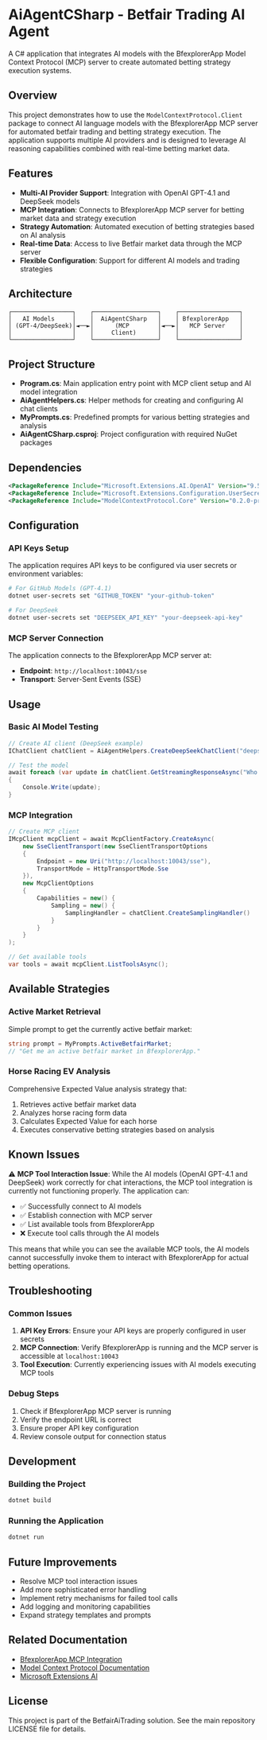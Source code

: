 # AiAgentCSharp - Betfair Trading AI Agent

A C# application that integrates AI models with the BfexplorerApp Model Context Protocol (MCP) server to create automated betting strategy execution systems.

## Overview

This project demonstrates how to use the `ModelContextProtocol.Client` package to connect AI language models with the BfexplorerApp MCP server for automated betfair trading and betting strategy execution. The application supports multiple AI providers and is designed to leverage AI reasoning capabilities combined with real-time betting market data.

## Features

- **Multi-AI Provider Support**: Integration with OpenAI GPT-4.1 and DeepSeek models
- **MCP Integration**: Connects to BfexplorerApp MCP server for betting market data and strategy execution
- **Strategy Automation**: Automated execution of betting strategies based on AI analysis
- **Real-time Data**: Access to live Betfair market data through the MCP server
- **Flexible Configuration**: Support for different AI models and trading strategies

## Architecture

```
┌─────────────────┐    ┌──────────────────┐    ┌─────────────────┐
│   AI Models     │    │  AiAgentCSharp   │    │ BfexplorerApp   │
│ (GPT-4/DeepSeek)│◄──►│      (MCP        │◄──►│   MCP Server    │
│                 │    │     Client)      │    │                 │
└─────────────────┘    └──────────────────┘    └─────────────────┘
```

## Project Structure

- **Program.cs**: Main application entry point with MCP client setup and AI model integration
- **AiAgentHelpers.cs**: Helper methods for creating and configuring AI chat clients
- **MyPrompts.cs**: Predefined prompts for various betting strategies and analysis
- **AiAgentCSharp.csproj**: Project configuration with required NuGet packages

## Dependencies

```xml
<PackageReference Include="Microsoft.Extensions.AI.OpenAI" Version="9.5.0-preview.1.25265.7" />
<PackageReference Include="Microsoft.Extensions.Configuration.UserSecrets" Version="10.0.0-preview.5.25277.114" />
<PackageReference Include="ModelContextProtocol.Core" Version="0.2.0-preview.3" />
```

## Configuration

### API Keys Setup

The application requires API keys to be configured via user secrets or environment variables:

```bash
# For GitHub Models (GPT-4.1)
dotnet user-secrets set "GITHUB_TOKEN" "your-github-token"

# For DeepSeek
dotnet user-secrets set "DEEPSEEK_API_KEY" "your-deepseek-api-key"
```

### MCP Server Connection

The application connects to the BfexplorerApp MCP server at:
- **Endpoint**: `http://localhost:10043/sse`
- **Transport**: Server-Sent Events (SSE)

## Usage

### Basic AI Model Testing

```csharp
// Create AI client (DeepSeek example)
IChatClient chatClient = AiAgentHelpers.CreateDeepSeekChatClient("deepseek-chat");

// Test the model
await foreach (var update in chatClient.GetStreamingResponseAsync("Who are you?"))
{
    Console.Write(update);
}
```

### MCP Integration

```csharp
// Create MCP client
IMcpClient mcpClient = await McpClientFactory.CreateAsync(
    new SseClientTransport(new SseClientTransportOptions
    {
        Endpoint = new Uri("http://localhost:10043/sse"),
        TransportMode = HttpTransportMode.Sse
    }),
    new McpClientOptions
    {
        Capabilities = new() { 
            Sampling = new() { 
                SamplingHandler = chatClient.CreateSamplingHandler() 
            } 
        }
    }
);

// Get available tools
var tools = await mcpClient.ListToolsAsync();
```

## Available Strategies

### Active Market Retrieval
Simple prompt to get the currently active betfair market:
```csharp
string prompt = MyPrompts.ActiveBetfairMarket;
// "Get me an active betfair market in BfexplorerApp."
```

### Horse Racing EV Analysis
Comprehensive Expected Value analysis strategy that:
1. Retrieves active betfair market data
2. Analyzes horse racing form data
3. Calculates Expected Value for each horse
4. Executes conservative betting strategies based on analysis

## Known Issues

⚠️ **MCP Tool Interaction Issue**: While the AI models (OpenAI GPT-4.1 and DeepSeek) work correctly for chat interactions, the MCP tool integration is currently not functioning properly. The application can:

- ✅ Successfully connect to AI models
- ✅ Establish connection with MCP server
- ✅ List available tools from BfexplorerApp
- ❌ Execute tool calls through the AI models

This means that while you can see the available MCP tools, the AI models cannot successfully invoke them to interact with BfexplorerApp for actual betting operations.

## Troubleshooting

### Common Issues

1. **API Key Errors**: Ensure your API keys are properly configured in user secrets
2. **MCP Connection**: Verify BfexplorerApp is running and the MCP server is accessible at `localhost:10043`
3. **Tool Execution**: Currently experiencing issues with AI models executing MCP tools

### Debug Steps

1. Check if BfexplorerApp MCP server is running
2. Verify the endpoint URL is correct
3. Ensure proper API key configuration
4. Review console output for connection status

## Development

### Building the Project

```bash
dotnet build
```

### Running the Application

```bash
dotnet run
```

## Future Improvements

- Resolve MCP tool interaction issues
- Add more sophisticated error handling
- Implement retry mechanisms for failed tool calls
- Add logging and monitoring capabilities
- Expand strategy templates and prompts

## Related Documentation

- [BfexplorerApp MCP Integration](../../docs/README.md)
- [Model Context Protocol Documentation](https://modelcontextprotocol.io/)
- [Microsoft Extensions AI](https://learn.microsoft.com/en-us/dotnet/ai/)

## License

This project is part of the BetfairAiTrading solution. See the main repository LICENSE file for details.